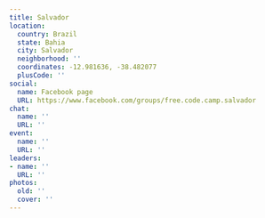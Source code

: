 ```yaml
---
title: Salvador
location:
  country: Brazil
  state: Bahia
  city: Salvador
  neighborhood: ''
  coordinates: -12.981636, -38.482077
  plusCode: ''
social:
  name: Facebook page
  URL: https://www.facebook.com/groups/free.code.camp.salvador
chat:
  name: ''
  URL: ''
event:
  name: ''
  URL: ''
leaders:
- name: ''
  URL: ''
photos:
  old: ''
  cover: ''
---
```

